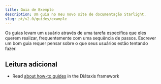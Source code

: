 ```yaml
---
title: Guia de Exemplo
description: Um guia no meu novo site de documentação Starlight.
slug: pt/v2.0/guides/example
---
```


Os guias levam um usuário através de uma tarefa específica que eles querem realizar, frequentemente com uma sequência de passos.
Escrever um bom guia requer pensar sobre o que seus usuários estão tentando fazer.

## Leitura adicional

* Read [about how-to guides](https://diataxis.fr/how-to-guides/) in the Diátaxis framework